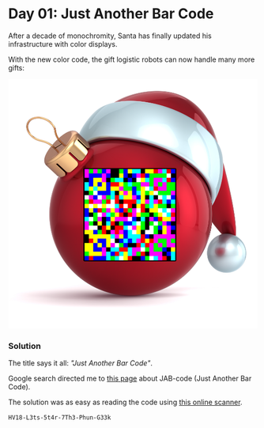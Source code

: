 # Day 01: Just Another Bar Code

After a decade of monochromity, Santa has finally updated his infrastructure with color displays.

With the new color code, the gift logistic robots can now handle many more gifts:

![HV18_Ball_Day1_color.png](files/HV18_Ball_Day1_color.png "HV18_Ball_Day1_color")

### Solution

The title says it all: *"Just Another Bar Code"*.

Google search directed me to [this page](https://jabcode.org/) about JAB-code (Just Another Bar Code).

The solution was as easy as reading the code using [this online scanner](https://jabcode.org/scan).

```
HV18-L3ts-5t4r-7Th3-Phun-G33k
```

